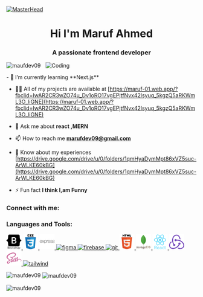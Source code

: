 [![MasterHead](https://i.ibb.co/5rkqyqW/r-EACT-de-V.png)](https://image.pngaaa.com/622/7365622-middle.png)
<h1 align="center">Hi  I'm Maruf Ahmed</h1>
<h3 align="center">A passionate frontend developer</h3>
<img align="right" alt="Coding" width="400" src="https://cdn.dribbble.com/users/1162077/screenshots/3848914/programmer.gif"

<p align="left"> <img src="https://komarev.com/ghpvc/?username=maufdev09&label=Profile%20views&color=0e75b6&style=flat" alt="maufdev09" /> </p>
- 🌱 I’m currently learning **Next.js**

- 👨‍💻 All of my projects are available at [https://maruf-01.web.app/?fbclid=IwAR2CR3wZO74u_Dv1oRO17vgEPjtfNvx42lsyuq_5kgzQ5aRKWmL3O_liGNE](https://maruf-01.web.app/?fbclid=IwAR2CR3wZO74u_Dv1oRO17vgEPjtfNvx42lsyuq_5kgzQ5aRKWmL3O_liGNE)

- 💬 Ask me about **react ,MERN**

- 📫 How to reach me **marufdev09@gmail.com**

- 📄 Know about my experiences [https://drive.google.com/drive/u/0/folders/1qmHyaDymMpt86xVZ5suc-ArWLKE60kBG](https://drive.google.com/drive/u/0/folders/1qmHyaDymMpt86xVZ5suc-ArWLKE60kBG)

- ⚡ Fun fact **I think I,am Funny**

<h3 align="left">Connect with me:</h3>
<p align="left">
</p>

<h3 align="left">Languages and Tools:</h3>
<p align="left"> <a href="https://getbootstrap.com" target="_blank" rel="noreferrer"> <img src="https://raw.githubusercontent.com/devicons/devicon/master/icons/bootstrap/bootstrap-plain-wordmark.svg" alt="bootstrap" width="40" height="40"/> </a> <a href="https://www.w3schools.com/css/" target="_blank" rel="noreferrer"> <img src="https://raw.githubusercontent.com/devicons/devicon/master/icons/css3/css3-original-wordmark.svg" alt="css3" width="40" height="40"/> </a> <a href="https://expressjs.com" target="_blank" rel="noreferrer"> <img src="https://raw.githubusercontent.com/devicons/devicon/master/icons/express/express-original-wordmark.svg" alt="express" width="40" height="40"/> </a> <a href="https://www.figma.com/" target="_blank" rel="noreferrer"> <img src="https://www.vectorlogo.zone/logos/figma/figma-icon.svg" alt="figma" width="40" height="40"/> </a> <a href="https://firebase.google.com/" target="_blank" rel="noreferrer"> <img src="https://www.vectorlogo.zone/logos/firebase/firebase-icon.svg" alt="firebase" width="40" height="40"/> </a> <a href="https://git-scm.com/" target="_blank" rel="noreferrer"> <img src="https://www.vectorlogo.zone/logos/git-scm/git-scm-icon.svg" alt="git" width="40" height="40"/> </a> <a href="https://www.w3.org/html/" target="_blank" rel="noreferrer"> <img src="https://raw.githubusercontent.com/devicons/devicon/master/icons/html5/html5-original-wordmark.svg" alt="html5" width="40" height="40"/> </a> <a href="https://www.mongodb.com/" target="_blank" rel="noreferrer"> <img src="https://raw.githubusercontent.com/devicons/devicon/master/icons/mongodb/mongodb-original-wordmark.svg" alt="mongodb" width="40" height="40"/> </a> <a href="https://reactjs.org/" target="_blank" rel="noreferrer"> <img src="https://raw.githubusercontent.com/devicons/devicon/master/icons/react/react-original-wordmark.svg" alt="react" width="40" height="40"/> </a> <a href="https://redux.js.org" target="_blank" rel="noreferrer"> <img src="https://raw.githubusercontent.com/devicons/devicon/master/icons/redux/redux-original.svg" alt="redux" width="40" height="40"/> </a> <a href="https://sass-lang.com" target="_blank" rel="noreferrer"> <img src="https://raw.githubusercontent.com/devicons/devicon/master/icons/sass/sass-original.svg" alt="sass" width="40" height="40"/> </a> <a href="https://tailwindcss.com/" target="_blank" rel="noreferrer"> <img src="https://www.vectorlogo.zone/logos/tailwindcss/tailwindcss-icon.svg" alt="tailwind" width="40" height="40"/> </a> </p>

<p><img align="left" src="https://github-readme-stats.vercel.app/api/top-langs?username=maufdev09&show_icons=true&locale=en&layout=compact" alt="maufdev09" /></p>

<p>&nbsp;<img align="center" src="https://github-readme-stats.vercel.app/api?username=maufdev09&show_icons=true&locale=en" alt="maufdev09" /></p>

<p><img align="center" src="https://github-readme-streak-stats.herokuapp.com/?user=maufdev09&" alt="maufdev09" /></p>
